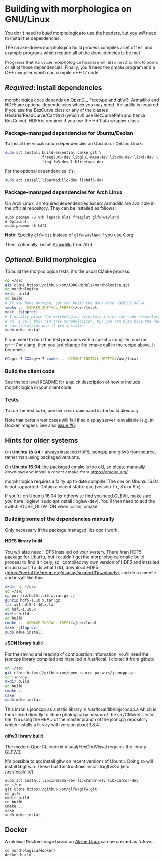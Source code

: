 # Building with morphologica on GNU/Linux

You don't need to *build* morphologica to use the headers, but
you *will* need to install the dependencies.

The cmake-driven morphologica build process compiles a set of test and
example programs which require all of the dependencies to be met.

Programs that ```#include``` morphologica headers will also need to link to
some or all of those dependencies. Finally, you'll need the cmake
program and a C++ compiler which can compile c++-17 code.

## *Required*: Install dependencies

morphologica code depends on OpenGL, Freetype and glfw3. Armadillo and HDF5 are optional dependencies which you may need. Armadillo is required if you use the BezCurve class or any of the classes HexGrid/ReadCurve/CartGrid (which all use BezCurvePath and hence BezCurve). HDF5 is required if you use the HdfData wrapper class.

### Package-managed dependencies for Ubuntu/Debian

To install the visualization dependencies on Ubuntu or Debian Linux:

```sh
sudo apt install build-essential cmake git \
                 freeglut3-dev libglu1-mesa-dev libxmu-dev libxi-dev \
                 libglfw3-dev libfreetype-dev

```
For the optional dependencies it's:
```sh
sudo apt install libarmadillo-dev libhdf5-dev
```

### Package-managed dependencies for Arch Linux

On Arch Linux, all required dependencies except Armadillo are available in the official repository. They can be installed as follows:

```shell
sudo pacman -S vtk lapack blas freeglut glfw-wayland
# Optional:
sudo pacman -S hdf5
```

**Note:** Specify `glfw-x11` instead of `glfw-wayland` if you use X.org.

Then, optionally, install [Armadillo](https://aur.archlinux.org/packages/armadillo/) from AUR.

## *Optional*: Build morphologica

To build the morphologica tests, it's the usual CMake process:

```sh
cd ~/src
git clone https://github.com/ABRG-Models/morphologica.git
cd morphologica
mkdir build
cd build
# If you have doxygen, you can build the docs with -DBUILD_DOC=1.
cmake .. -DCMAKE_INSTALL_PREFIX=/usr/local
make -j$(nproc)
# I usually place the morphologica directory inside the code repository I'm working
# on, I call this 'in-tree morphologica', but you can also have the headers in
# /usr/local/include if you install:
sudo make install
```

If you need to build the test programs with a specific compiler, such
as g++-7 or clang, then you just change the cmake call in the recipe
above. It becomes:

```sh
CC=gcc-7 CXX=g++-7 cmake .. -DCMAKE_INSTALL_PREFIX=/usr/local
```

### Build the client code

See the top level README for a quick description of how to include morphologica in your client code.

### Tests

To run the test suite, use the `ctest` command in the build directory.

Note that certain test cases will fail if no display server is available (e.g. in Docker images). See also [issue #6](https://github.com/ABRG-Models/morphologica/issues/6).


## Hints for older systems

On **Ubuntu 18.04**, I always installed HDF5, jsoncpp and glfw3 from source, rather than using packaged versions.

On **Ubuntu 16.04**, the packaged cmake is too old, so please manually download and install a recent cmake from https://cmake.org/

morphologica requires a fairly up to date compiler. The one on Ubuntu 16.04 is not supported. Obtain a recent stable gcc (version 7.x, 8.x or 9.x).

If you're on Ubuntu 16.04 (or otherwise find you need GLEW), make sure you have libglew (sudo apt install libglew-dev).
You'll then need to add the switch -DUSE_GLEW=ON when calling cmake.

### Building some of the dependencies manually

Only necessary if the package managed libs don't work.

#### HDF5 library build

You will also need HDF5 installed on your system. There _is_ an HDF5 package for Ubuntu, but I couldn't get the morphologica cmake build process to find it nicely, so I compiled my own version of HDF5 and installed in /usr/local. To do what I did, download HDF5 (https://portal.hdfgroup.org/display/support/Downloads), and do a compile and install like this:

```sh
mkdir -p ~/src
cd ~/src
cp path/to/hdf5-1.10.x.tar.gz ./
gunzip hdf5-1.10.x.tar.gz
tar xvf hdf5-1.10.x.tar
cd hdf5-1.10.x
mkdir build
cd build
cmake .. -DCMAKE_INSTALL_PREFIX=/usr/local
make -j$(nproc)
sudo make install
```

#### JSON library build

For the saving and reading of configuration information, you'll need
the jsoncpp library compiled and installed in /usr/local. I cloned it
from github:

```sh
cd ~/src
git clone https://github.com/open-source-parsers/jsoncpp.git
cd jsoncpp
mkdir build
cd build
cmake ..
make
sudo make install
```

This installs jsoncpp as a static library in
/usr/local/lib/libjsoncpp.a which is then linked directly to
libmorphologica by means of the src/CMakeLists.txt file. I'm using the
HEAD of the master branch of the jsoncpp repository, which installs a
library with version about 1.8.4.

#### glfw3 library build

The modern OpenGL code in Visual/HexGridVisual requires the library GLFW3.

It's possible to apt install glfw on recent versions of Ubuntu. Doing so
will install libglfw.a. These build instructions install libglfw3.a (into
/usr/local/lib/).

```
sudo apt install libxinerama-dev libxrandr-dev libxcursor-dev
cd ~/src
git clone https://github.com/glfw/glfw.git
cd glfw
mkdir build
cd build
cmake ..
make
sudo make install
```

## Docker

A minimal Docker image based on [Alpine Linux](https://alpinelinux.org/) can be created as follows:

```
cd morphologica/docker/
docker build .
```
